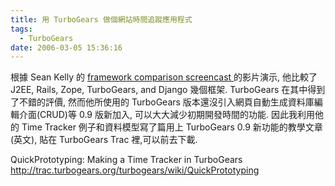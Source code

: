 ```yaml
---
title: 用 TurboGears 做個網站時間追蹤應用程式
tags:
  - TurboGears
date: 2006-03-05 15:36:16
---
```


根據 Sean Kelly 的 [framework comparison screencast ](http://oodt.jpl.nasa.gov/better-web-app.mov) 的影片演示, 
他比較了 J2EE, Rails, Zope, TurboGears, and Django 幾個框架. TurboGears 在其中得到了不錯的評價, 然而他所使用的 TurboGears 版本還沒引入網頁自動生成資料庫編輯介面(CRUD)等 0.9 版新加入, 可以大大減少初期開發時間的功能.
因此我利用他的 Time Tracker 例子和資料模型寫了篇用上 TurboGears 0.9 新功能的教學文章(英文), 貼在 TurboGears Trac 裡,可以前去下載.

QuickPrototyping: Making a Time Tracker in TurboGears 
http://trac.turbogears.org/turbogears/wiki/QuickPrototyping